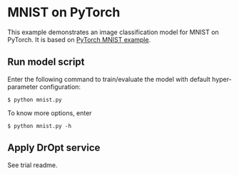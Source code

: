 # MNIST on PyTorch
This example demonstrates an image classification model for MNIST on PyTorch.
It is based on [PyTorch MNIST example][ref:mnist].


## Run model script
Enter the following command to train/evaluate the model with default
hyper-parameter configuration:
```console
$ python mnist.py
```

To know more options, enter
```console
$ python mnist.py -h
```


## Apply DrOpt service
See trial readme.



[ref:mnist]: https://github.com/pytorch/examples/tree/master/mnist

